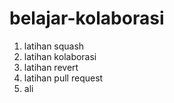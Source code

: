 # belajar-kolaborasi
1. latihan squash
2. latihan kolaborasi
3. latihan revert
4. latihan pull request
5. ali
